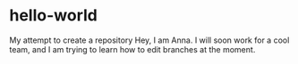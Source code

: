 # hello-world
My attempt to create a repository
Hey, I am Anna. I will soon work for a cool team, and I am trying to learn how to edit branches at the moment.
